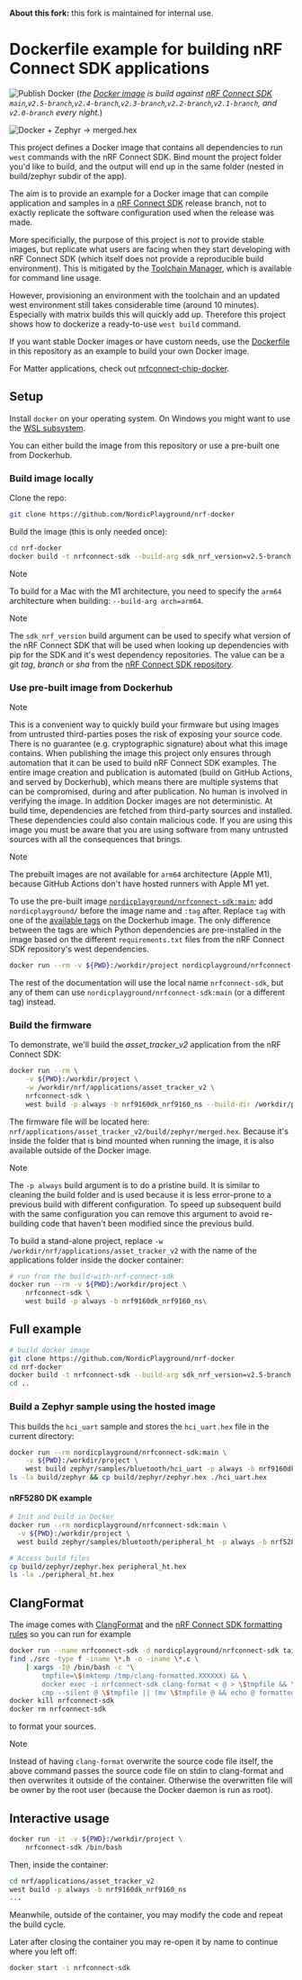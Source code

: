 **About this fork:** this fork is maintained for internal use. 

# Dockerfile example for building nRF Connect SDK applications

![Publish Docker](https://github.com/NordicPlayground/nrf-docker/workflows/Publish%20Docker/badge.svg?branch=saga)
(_the [Docker image](https://hub.docker.com/r/nordicplayground/nrfconnect-sdk) is build against [nRF Connect SDK](https://github.com/nrfconnect/sdk-nrf) `main`,`v2.5-branch`,`v2.4-branch`,`v2.3-branch`,`v2.2-branch`,`v2.1-branch`, and `v2.0-branch` every night._)

![Docker + Zephyr -> merged.hex](./diagram.png)

This project defines a Docker image that contains all dependencies to run `west` commands with the nRF Connect SDK. Bind mount the project folder you'd like to build, and the output will end up in the same folder (nested in build/zephyr subdir of the app).

The aim is to provide an example for a Docker image that can compile application and samples in a [nRF Connect SDK](https://github.com/nrfconnect/sdk-nrf) release branch, not to exactly replicate the software configuration used when the release was made.

More specificially, the purpose of this project is _not_ to provide stable images, but replicate what users are facing when they start developing with nRF Connect SDK (which itself does not provide a reproducible build environment). This is mitigated by the [Toolchain Manager](https://developer.nordicsemi.com/nRF_Connect_SDK/doc/latest/nrf/installation/assistant.html#install-toolchain-manager), which is available for command line usage.

However, provisioning an environment with the toolchain and an updated west environment still takes considerable time (around 10 minutes). Especially with matrix builds this will quickly add up. Therefore this project shows how to dockerize a ready-to-use `west build` command.

If you want stable Docker images or have custom needs, use the [Dockerfile](./Dockerfile) in this repository as an example to build your own Docker image.

For Matter applications, check out [nrfconnect-chip-docker](https://github.com/NordicPlayground/nrfconnect-chip-docker/).

## Setup

Install `docker` on your operating system. On Windows you might want to use the [WSL subsystem](https://docs.docker.com/docker-for-windows/wsl-tech-preview/).

You can either build the image from this repository or use a pre-built one from Dockerhub.

### Build image locally

Clone the repo:

```bash
git clone https://github.com/NordicPlayground/nrf-docker
```

Build the image (this is only needed once):

```bash
cd nrf-docker
docker build -t nrfconnect-sdk --build-arg sdk_nrf_version=v2.5-branch .
```

> [!NOTE]
> To build for a Mac with the M1 architecture, you need to specify the `arm64` architecture when building: `--build-arg arch=arm64`.

> [!NOTE]
> The `sdk_nrf_version` build argument can be used to specify what version of the nRF Connect SDK that will be used when looking up dependencies with pip for the SDK and it's west dependency repositories. The value can be a git _tag_, _branch_ or _sha_ from the [nRF Connect SDK repository](https://github.com/nrfconnect/sdk-nrf).

### Use pre-built image from Dockerhub

> [!NOTE]
> This is a convenient way to quickly build your firmware but using images from untrusted third-parties poses the risk of exposing your source code.
> There is no guarantee (e.g. cryptographic signature) about what this image contains.
> When publishing the image this project only ensures through automation that it can be used to build nRF Connect SDK examples.
> The entire image creation and publication is automated (build on GitHub Actions, and served by Dockerhub), which means there are multiple systems that can be compromised, during and after publication.
> No human is involved in verifying the image.
> In addition Docker images are not deterministic.
> At build time, dependencies are fetched from third-party sources and installed. These dependencies could also contain malicious code.
> If you are using this image you must be aware that you are using software from many untrusted sources with all the consequences that brings.

> [!NOTE]
> The prebuilt images are not available for `arm64` architecture (Apple M1), because GitHub Actions don't have hosted runners with Apple M1 yet.

To use the pre-built image [`nordicplayground/nrfconnect-sdk:main`](https://hub.docker.com/r/nordicplayground/nrfconnect-sdk); add `nordicplayground/` before the image name and `:tag` after. Replace `tag` with one of the [available tags](https://hub.docker.com/r/nordicplayground/nrfconnect-sdk/tags) on the Dockerhub image. The only difference between the tags are which Python dependencies are pre-installed in the image based on the different `requirements.txt` files from the nRF Connect SDK repository's west dependencies.

```bash
docker run --rm -v ${PWD}:/workdir/project nordicplayground/nrfconnect-sdk:main ...
```

The rest of the documentation will use the local name `nrfconnect-sdk`, but any of them can use `nordicplayground/nrfconnect-sdk:main` (or a different tag) instead.

### Build the firmware

To demonstrate, we'll build the _asset_tracker_v2_ application from the nRF Connect SDK:

```bash
docker run --rm \
    -v ${PWD}:/workdir/project \
    -w /workdir/nrf/applications/asset_tracker_v2 \
    nrfconnect-sdk \
    west build -p always -b nrf9160dk_nrf9160_ns --build-dir /workdir/project/build
```

The firmware file will be located here: `nrf/applications/asset_tracker_v2/build/zephyr/merged.hex`. Because it's inside the folder that is bind mounted when running the image, it is also available outside of the Docker image.

> [!NOTE]
> The `-p always` build argument is to do a pristine build. It is similar to cleaning the build folder and is used because it is less error-prone to a previous build with different configuration. To speed up subsequent build with the same configuration you can remove this argument to avoid re-building code that haven't been modified since the previous build.

To build a stand-alone project, replace `-w /workdir/nrf/applications/asset_tracker_v2` with the name of the applications folder inside the docker container:

```bash
# run from the build-with-nrf-connect-sdk
docker run --rm -v ${PWD}:/workdir/project \
    nrfconnect-sdk \
    west build -p always -b nrf9160dk_nrf9160_ns\
```

## Full example

```bash
# build docker image
git clone https://github.com/NordicPlayground/nrf-docker
cd nrf-docker
docker build -t nrfconnect-sdk --build-arg sdk_nrf_version=v2.5-branch .
cd ..
```

### Build a Zephyr sample using the hosted image

This builds the `hci_uart` sample and stores the `hci_uart.hex` file in the current directory:

```bash
docker run --rm nordicplayground/nrfconnect-sdk:main \
    -v ${PWD}:/workdir/project \
    west build zephyr/samples/bluetooth/hci_uart -p always -b nrf9160dk_nrf52840 --build-dir /workdir/project/build
ls -la build/zephyr && cp build/zephyr/zephyr.hex ./hci_uart.hex
```

#### nRF5280 DK example

```bash
# Init and build in Docker
docker run --rm nordicplayground/nrfconnect-sdk:main \
  -v ${PWD}:/workdir/project \
  west build zephyr/samples/bluetooth/peripheral_ht -p always -b nrf52840dk_nrf52840 --build-dir /workdir/project/build

# Access build files
cp build/zephyr/zephyr.hex peripheral_ht.hex
ls -la ./peripheral_ht.hex
```

## ClangFormat

The image comes with [ClangFormat](https://clang.llvm.org/docs/ClangFormat.html) and the [nRF Connect SDK formatting rules](https://github.com/nrfconnect/sdk-nrf/blob/main/.clang-format) so you can run for example

```bash
docker run --name nrfconnect-sdk -d nordicplayground/nrfconnect-sdk tail -f /dev/null
find ./src -type f -iname \*.h -o -iname \*.c \
    | xargs -I@ /bin/bash -c "\
        tmpfile=\$(mktemp /tmp/clang-formatted.XXXXXX) && \
        docker exec -i nrfconnect-sdk clang-format < @ > \$tmpfile && \
        cmp --silent @ \$tmpfile || (mv \$tmpfile @ && echo @ formatted.)"
docker kill nrfconnect-sdk
docker rm nrfconnect-sdk
```

to format your sources.

> [!NOTE]
> Instead of having `clang-format` overwrite the source code file itself, the above command passes the source code file on stdin to clang-format and then overwrites it outside of the container. Otherwise the overwritten file will be owner by the root user (because the Docker daemon is run as root).

## Interactive usage

```bash
docker run -it -v ${PWD}:/workdir/project \
    nrfconnect-sdk /bin/bash
```

Then, inside the container:

```bash
cd nrf/applications/asset_tracker_v2
west build -p always -b nrf9160dk_nrf9160_ns
...
```

Meanwhile, outside of the container, you may modify the code and repeat the build cycle.

Later after closing the container you may re-open it by name to continue where you left off:

```bash
docker start -i nrfconnect-sdk
```
